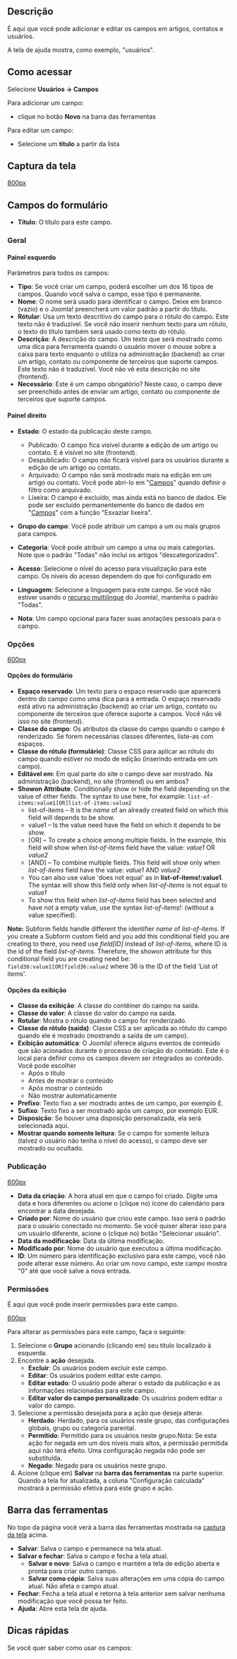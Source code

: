 <!-- Filename: Help4.x:Fields:_Edit / Display title:   Campos: Editar -->

## Descrição

É aqui que você pode adicionar e editar os campos em artigos, contatos e
usuários.

A tela de ajuda mostra, como exemplo, "usuários".

## Como acessar
Selecione **Usuários → Campos**

Para adicionar um campo:

- clique no botão **Novo** na barra das ferramentas

Para editar um campo:

- Selecione um **título** a partir da lista

## Captura da tela

<a
href="https://docs.joomla.org/index.php?title=Special:Upload&amp;wpDestFile=Help-4x-Fields-Edit-screen-pt-br.png"
class="new" title="File:Help-4x-Fields-Edit-screen-pt-br.png">800px</a>

## Campos do formulário

- **Título**: O título para este campo.

### Geral

#### Painel esquerdo

Parâmetros para todos os campos:

- **Tipo**: Se você criar um campo, poderá escolher um dos 16 tipos de
  campos. Quando você salva o campo, esse tipo é permanente.
- **Nome**: O nome será usado para identificar o campo. Deixe em branco
  (vazio) e o Joomla! preencherá um valor padrão a partir do título.
- **Rótular**: Usa um texto descritivo do campo para o rótulo do campo.
  Este texto não é traduzível. Se você não inserir nenhum texto para um
  rótulo, o texto do título também será usado como texto do rótulo.
- **Descrição**: A descrição do campo. Um texto que será mostrado como
  uma dica para ferramenta quando o usuário mover o mouse sobre a caixa
  para texto enquanto o utiliza na administração (backend) ao criar um
  artigo, contato ou componente de terceiros que suporte campos. Este
  texto não é traduzível. Você não vê esta descrição no site (frontend).
- **Necessário**: Este é um campo obrigatório? Neste caso, o campo deve
  ser preenchido antes de enviar um artigo, contato ou componente de
  terceiros que suporte campos.

#### Painel direito

- **Estado**: O estado da publicação deste campo.
  - Publicado: O campo fica visível durante a edição de um artigo ou
    contato. E é visível no site (frontend).
  - Despublicado: O campo não ficará visível para os usuários durante a
    edição de um artigo ou contato.
  - Arquivado: O campo não serã mostrado mais na edição em um artigo ou
    contato. Você pode abri-lo em "<a
    href="https://docs.joomla.org/index.php?title=Help4.x:Fields/pt-br&amp;action=edit&amp;redlink=1"
    class="new"
    title="Help4.x:Fields/pt-br (page does not exist)">Campos</a>"
    quando definir o filtro como arquivado.
  - Lixeira: O campo é excluído, mas ainda está no banco de dados. Ele
    pode ser excluído permanentemente do banco de dados em "<a
    href="https://docs.joomla.org/index.php?title=Help4.x:Fields/pt-br&amp;action=edit&amp;redlink=1"
    class="new"
    title="Help4.x:Fields/pt-br (page does not exist)">Campos</a>" com a
    função "Esvaziar lixeira".
- **Grupo do campo**: Você pode atribuir um campo a um ou mais grupos
  para campos.
- **Categoria**: Você pode atribuir um campo a uma ou mais categorias.
  Note que o padrão "Todas" não inclui os artigos "descategorizados".
- **Acesso**: Selecione o nível do acesso para visualização para este
  campo. Os níveis do acesso dependem do que foi configurado em

- **Linguagem**: Selecione a linguagem para este campo. Se você não
  estiver usando o <a
  href="https://docs.joomla.org/index.php?title=Help4.x:Extensions:_Languages/pt-br&amp;action=edit&amp;redlink=1"
  class="new"
  title="Help4.x:Extensions: Languages/pt-br (page does not exist)">recurso
  multilíngue</a> do Joomla!, mantenha o padrão "Todas".
- **Nota**: Um campo opcional para fazer suas anotações pessoais para o
  campo.

### Opções

<a
href="https://docs.joomla.org/index.php?title=Special:Upload&amp;wpDestFile=Help-4x-Fields-Edit-options-subscreen-pt-br.png"
class="new"
title="File:Help-4x-Fields-Edit-options-subscreen-pt-br.png">600px</a>

#### Opções do formulário

- **Espaço reservado**: Um texto para o espaço reservado que aparecerá
  dentro do campo como uma dica para a entrada. O espaço reservado está
  ativo na administração (backend) ao criar um artigo, contato ou
  componente de terceiros que oferece suporte a campos. Você não vê isso
  no site (frontend).
- **Classe do campo**: Os atributos da classe do campo quando o campo é
  renderizado. Se forem necessárias classes diferentes, liste-as com
  espaços.
- **Classe do rótulo (formulário)**: Classe CSS para aplicar ao rótulo
  do campo quando estiver no modo de edição (inserindo entrada em um
  campo).
- **Editável em**: Em qual parte do site o campo deve ser mostrado. Na
  administração (backend), no site (frontend) ou em ambos?
- **Showon Attribute**. Conditionally show or hide the field depending
  on the value of other fields. The syntax to use here, for example:
  `list-of-items:value1[OR]list-of-items:value2`
  - list-of-items – It is the *name* of an already created field on
    which this field will depends to be show.
  - value1 – Is the value need have the field on which it depends to be
    show.
  - \[OR\] – To create a choice among multiple fields. In the example,
    this field will show when *list-of-items* field have the value:
    *value1* OR *value2*
  - \[AND\] – To combine multiple fields. This field will show only when
    *list-of-items* field have the value: *value1* AND *value2*
  - You can also use value 'does not equal' as in
    **list-of-items!:value1**. The syntax will show this field only when
    *list-of-items* is not equal to *value1*
  - To show this field when *list-of-items* field has been selected and
    have not a empty value, use the syntax *list-of-items!:* (without a
    value specified).

**Note:** Subform fields handle different the identifier *name* of
*list-of-items*. If you create a Subform custom field and you add this
conditional field you are creating to there, you need use *field\[ID\]*
instead of *list-of-items*, where ID is the id of the field
*list-of-items*. Therefore, the showon attribute for this conditional
field you are creating need be: `field36:value1[OR]field36:value2` where
36 is the ID of the field 'List of items'.

#### Opções da exibição

- **Classe da exibição**: A classe do contêiner do campo na saída.
- **Classe do valor**: A classe do valor do campo na saída.
- **Rotular**: Mostra o rótulo quando o campo for renderizado.
- **Classe do rótulo (saída)**: Classe CSS a ser aplicada ao rótulo do
  campo quando ele é mostrado (mostrando a saída de um campo).
- **Exibição automática**: O Joomla! oferece alguns eventos de conteúdo
  que são acionados durante o processo de criação do conteúdo. Este é o
  local para definir como os campos devem ser integrados ao conteúdo.
  Você pode escolher
  - Após o título
  - Antes de mostrar o conteúdo
  - Após mostrar o conteúdo
  - Não mostrar automaticamente
- **Prefixo**: Texto fixo a ser mostrado antes de um campo, por exemplo
  £.
- **Sufixo**: Texto fixo a ser mostrado após um campo, por exemplo EUR.
- **Disposição**: Se houver uma disposição personalizada, ela será
  selecionada aqui.
- **Mostrar quando somente leitura**: Se o campo for somente leitura
  (talvez o usuário não tenha o nível do acesso), o campo deve ser
  mostrado ou ocultado.

### Publicação

<a
href="https://docs.joomla.org/index.php?title=Special:Upload&amp;wpDestFile=Help-4x-Fields-Edit-publishing-subscreen-pt-br.png"
class="new"
title="File:Help-4x-Fields-Edit-publishing-subscreen-pt-br.png">600px</a>

- **Data da criação**: A hora atual em que o campo foi criado. Digite
  uma data e hora diferentes ou acione o (clique no) ícone do calendário
  para encontrar a data desejada.
- **Criado por**: Nome do usuário que criou este campo. Isso será o
  padrão para o usuário conectado no momento. Se você quiser alterar
  isso para um usuário diferente, acione o (clique no) botão "Selecionar
  usuário".
- **Data da modificação**: Data da última modificação.
- **Modificado por**: Nome do usuário que executou a última modificação.
- **ID**: Um número para identificação exclusivo para este campo, você
  não pode alterar esse número. Ao criar um novo campo, este campo
  mostra "0" até que você salve a nova entrada.

### Permissões

É aqui que você pode inserir permissões para este campo.

<a
href="https://docs.joomla.org/index.php?title=Special:Upload&amp;wpDestFile=Help-4x-Fields-Edit-permissions-subscreen-pt-br.png"
class="new"
title="File:Help-4x-Fields-Edit-permissions-subscreen-pt-br.png">600px</a>

Para alterar as permissões para este campo, faça o seguinte:

1.  Selecione o **Grupo** acionando (clicando em) seu título localizado
    à esquerda.
2.  Encontre a **ação** desejada.
    - **Excluir**: Os usuários podem excluir este campo.
    - **Editar**: Os usuários podem editar este campo.
    - **Editar estado**: O usuário pode alterar o estado da publicação e
      as informações relacionadas para este campo.
    - **Editar valor do campo personalizado**: Os usuários podem editar
      o valor do campo.
3.  Selecione a permissão desejada para a ação que deseja alterar.
    - **Herdado**: Herdado, para os usuários neste grupo, das
      configurações
      globais,
      grupo ou categoria parental.
    - **Permitido**: Permitido para os usuários neste grupo.Nota: Se
      esta ação for negada em um dos níveis mais altos, a permissão
      permitida aqui não terá efeito. Uma configuração negada não pode
      ser substituída.
    - **Negado**: Negado para os usuários neste grupo.
4.  Acione (clique em) **Salvar** na **barra das ferramentas** na parte
    superior. Quando a tela for atualizada, a coluna "Configuração
    calculada" mostrará a permissão efetiva para este grupo e ação.

## Barra das ferramentas

No topo da página você verá a barra das ferramentas mostrada na [captura
da tela](#screenshot) acima.

- **Salvar**: Salva o campo e permanece na tela atual.
- **Salvar e fechar**: Salva o campo e fecha a tela atual.
  - **Salvar e novo**: Salva o campo e mantém a tela de edição aberta e
    pronta para criar outro campo.
  - **Salvar como cópia**: Salva suas alterações em uma cópia do campo
    atual. Não afeta o campo atual.
- **Fechar**: Fecha a tela atual e retorna à tela anterior sem salvar
  nenhuma modificação que você possa ter feito.
- **Ajuda**: Abre esta tela de ajuda.

## Dicas rápidas

Se você quer saber como usar os campos:
